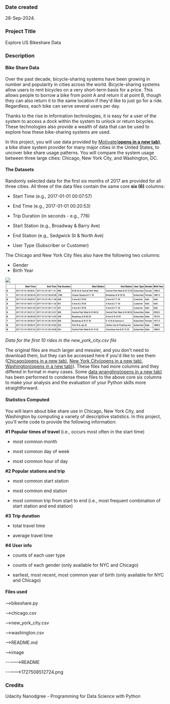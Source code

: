 ### Date created
28-Sep-2024.

### Project Title
Explore US Bikeshare Data

### Description
#### **Bike Share Data**

Over the past decade, bicycle-sharing systems have been growing in number and popularity in cities across the world. Bicycle-sharing systems allow users to rent bicycles on a very short-term basis for a price. This allows people to borrow a bike from point A and return it at point B, though they can also return it to the same location if they'd like to just go for a ride. Regardless, each bike can serve several users per day.

Thanks to the rise in information technologies, it is easy for a user of the system to access a dock within the system to unlock or return bicycles. These technologies also provide a wealth of data that can be used to explore how these bike-sharing systems are used.

In this project, you will use data provided by [Motivate(**opens in a new tab)**](https://www.motivateco.com/), a bike share system provider for many major cities in the United States, to uncover bike share usage patterns. You will compare the system usage between three large cities: Chicago, New York City, and Washington, DC.

#### **The Datasets**

Randomly selected data for the first six months of 2017 are provided for all three cities. All three of the data files contain the same core **six (6)** columns:

* Start Time (e.g., 2017-01-01 00:07:57)
* End Time (e.g., 2017-01-01 00:20:53)

* Trip Duration (in seconds - e.g., 776)
* Start Station (e.g., Broadway & Barry Ave)

* End Station (e.g., Sedgwick St & North Ave)
* User Type (Subscriber or Customer)

The Chicago and New York City files also have the following two columns:

* Gender
* Birth Year

![](blob:vscode-webview://17siqnlam0fu6diptptkorp788ilcvsdk9pt0fq8voe9e4g3dlbd/c2665ee7-1f68-499a-9c56-277869f1421d)![1727508512724](image/ReadMe/1727508512724.png)

*Data for the first 10 rides in the new_york_city.csv file*

The original files are much larger and messier, and you don't need to download them, but they can be accessed here if you'd like to see them ([Chicago(opens in a new tab)](https://www.divvybikes.com/system-data), [New York City(opens in a new tab)](https://www.citibikenyc.com/system-data), [Washington(opens in a new tab)](https://www.capitalbikeshare.com/system-data)). These files had more columns and they differed in format in many cases. Some [data wrangling(opens in a new tab)](https://en.wikipedia.org/wiki/Data_wrangling) has been performed to condense these files to the above core six columns to make your analysis and the evaluation of your Python skills more straightforward.

#### Statistics Computed

You will learn about bike share use in Chicago, New York City, and Washington by computing a variety of descriptive statistics. In this project, you'll write code to provide the following information:

**#1 Popular times of travel** (i.e., occurs most often in the start time)

- most common month

- most common day of week

- most common hour of day

**#2 Popular stations and trip**

- most common start station

- most common end station

- most common trip from start to end (i.e., most frequent combination of start station and end station)

**#3 Trip duration**

- total travel time

- average travel time

**#4 User info**

- counts of each user type

- counts of each gender (only available for NYC and Chicago)

- earliest, most recent, most common year of birth (only available for NYC and Chicago)

#### Files used
-->bikeshare.py

-->chicago.csv

-->new_york_city.csv

-->washington.csv

-->README.md

-->image

----->README

----->1727508512724.png


### Credits
Udacity Nanodgree - Programming for Data Science with Python
